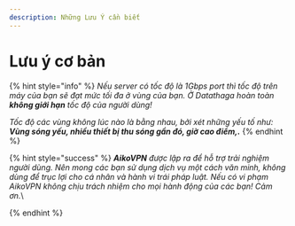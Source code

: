 ```yaml
---
description: Những Lưu Ý cần biết
---
```


# Lưu ý cơ bản

{% hint style="info" %}
_Nếu server có tốc độ là 1Gbps port thì tốc độ trên máy của bạn sẽ đạt mức tối đa ở vùng của bạn. Ở Datathaga hoàn toàn **không giới hạn** tốc độ của người dùng!_&#x20;

_Tốc độ các vùng không lúc nào là bằng nhau, bởi xét những yếu tố như: **Vùng sóng yếu, nhiều thiết bị thu sóng gần đó, giờ cao điểm,.**_
{% endhint %}

{% hint style="success" %}
_**AikoVPN** được lập ra để hỗ trợ trải nghiệm người dùng. Nên mong các bạn sử dụng dịch vụ một cách văn minh, không dùng để trục lợi cho cá nhân và hành vi trái pháp luật. Nếu có vi phạm AikoVPN không chịu trách nhiệm cho mọi hành động của các bạn! Cảm ơn._\

{% endhint %}
